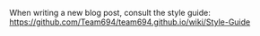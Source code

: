When writing a new blog post, consult the style guide: https://github.com/Team694/team694.github.io/wiki/Style-Guide
